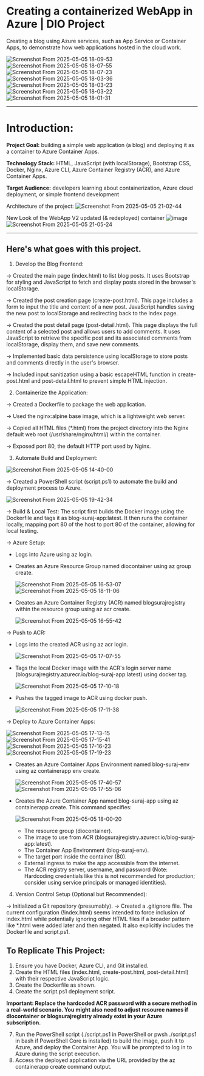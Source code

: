 # Creating a containerized WebApp in Azure | DIO Project
Creating a blog using Azure services, such as App Service or Container Apps, to demonstrate how web applications hosted in the cloud work.

![Screenshot From 2025-05-05 18-09-53](https://github.com/user-attachments/assets/10b369d7-72c0-4b75-ac34-15edb71142d3)
![Screenshot From 2025-05-05 18-07-55](https://github.com/user-attachments/assets/4fe1c760-a871-4704-9974-5eb2d2761caf)
![Screenshot From 2025-05-05 18-07-23](https://github.com/user-attachments/assets/f7ac6304-7e3a-4341-a22c-76a100db134a)
![Screenshot From 2025-05-05 18-03-36](https://github.com/user-attachments/assets/48515f7d-570c-4b09-8dd0-4f601a8c4eed)
![Screenshot From 2025-05-05 18-03-23](https://github.com/user-attachments/assets/d46ff406-f0ce-48a5-aab9-adb8dd91abca)
![Screenshot From 2025-05-05 18-03-22](https://github.com/user-attachments/assets/00a4efcd-5114-447c-91d0-25489e5ce5ca)
![Screenshot From 2025-05-05 18-01-31](https://github.com/user-attachments/assets/26b2523d-10db-450b-bce9-49aee801031e)

---

# Introduction:

**Project Goal:** building a simple web application (a blog) and deploying it as a container to Azure Container Apps.

**Technology Stack:** HTML, JavaScript (with localStorage), Bootstrap CSS, Docker, Nginx, Azure CLI, Azure Container Registry (ACR), and Azure Container Apps.

**Target Audience:** developers learning about containerization, Azure cloud deployment, or simple frontend development

Architecture of the project:
![Screenshot From 2025-05-05 21-02-44](https://github.com/user-attachments/assets/4eda2f62-1c26-45a2-b184-37a66d1b0e0f)

New Look of the WebApp V2 updated (& redeployed) container
![image](https://github.com/user-attachments/assets/a65eb97a-35c4-4326-8e84-ac407d6fcf53)
![Screenshot From 2025-05-05 21-05-24](https://github.com/user-attachments/assets/98a852a3-5a20-4c6e-88c1-72b03a594f71)

---

## Here's what goes with this project.

1. Develop the Blog Frontend:

-> Created the main page (index.html) to list blog posts. It uses Bootstrap for styling and JavaScript to fetch and display posts stored in the browser's localStorage.

-> Created the post creation page (create-post.html). This page includes a form to input the title and content of a new post. JavaScript handles saving the new post to localStorage and redirecting back to the index page.

-> Created the post detail page (post-detail.html). This page displays the full content of a selected post and allows users to add comments. It uses JavaScript to retrieve the specific post and its associated comments from localStorage, display them, and save new comments.

-> Implemented basic data persistence using localStorage to store posts and comments directly in the user's browser.

-> Included input sanitization using a basic escapeHTML function in create-post.html and post-detail.html to prevent simple HTML injection.

2. Containerize the Application:

-> Created a Dockerfile to package the web application.

-> Used the nginx:alpine base image, which is a lightweight web server.

-> Copied all HTML files (*.html) from the project directory into the Nginx default web root (/usr/share/nginx/html/) within the container.

-> Exposed port 80, the default HTTP port used by Nginx.


3. Automate Build and Deployment:

![Screenshot From 2025-05-05 14-40-00](https://github.com/user-attachments/assets/8f7f5e55-f069-4e2c-a208-a80062e43650)

-> Created a PowerShell script (script.ps1) to automate the build and deployment process to Azure.

![Screenshot From 2025-05-05 19-42-34](https://github.com/user-attachments/assets/ba46ef55-be92-482f-acee-ecea70cfa5ff)

-> Build & Local Test: The script first builds the Docker image using the Dockerfile and tags it as blog-suraj-app:latest. It then runs the container locally, mapping port 80 of the host to port 80 of the container, allowing for local testing.

-> Azure Setup:
* Logs into Azure using az login.
* Creates an Azure Resource Group named diocontainer using az group create.
  
  ![Screenshot From 2025-05-05 16-53-07](https://github.com/user-attachments/assets/4ddde9d4-6825-4bde-ba31-529682ff31f6)
  ![Screenshot From 2025-05-05 18-11-06](https://github.com/user-attachments/assets/cd17f4f3-542b-402e-af14-8e81c2ef9bd7)
  
* Creates an Azure Container Registry (ACR) named blogsurajregistry within the resource group using az acr create.
  
  ![Screenshot From 2025-05-05 16-55-42](https://github.com/user-attachments/assets/54789d87-b2e6-467a-8642-fed76812f2b9)

-> Push to ACR:
* Logs into the created ACR using az acr login.
  
  ![Screenshot From 2025-05-05 17-07-55](https://github.com/user-attachments/assets/e4d9d1bb-9919-48e8-9b7d-2d9968a53a2e)
  
* Tags the local Docker image with the ACR's login server name (blogsurajregistry.azurecr.io/blog-suraj-app:latest) using docker tag.
  
  ![Screenshot From 2025-05-05 17-10-18](https://github.com/user-attachments/assets/f79de8e2-fa02-4b4d-a194-5f5f26d67db1)
  
* Pushes the tagged image to ACR using docker push.
  
  ![Screenshot From 2025-05-05 17-11-38](https://github.com/user-attachments/assets/6af4aa45-7d2d-4455-bca0-021c645b707a)


-> Deploy to Azure Container Apps:

  ![Screenshot From 2025-05-05 17-13-15](https://github.com/user-attachments/assets/5fb29fe6-c794-4cb9-bbd4-8e5d533f2c30)
  ![Screenshot From 2025-05-05 17-15-41](https://github.com/user-attachments/assets/9d7dfe0d-0061-4378-a249-5167976e20f3)
  ![Screenshot From 2025-05-05 17-16-23](https://github.com/user-attachments/assets/213edc6a-ab73-4dd3-afab-c7d91180d438)
  ![Screenshot From 2025-05-05 17-19-23](https://github.com/user-attachments/assets/619742f4-9c82-42b2-879a-543b4d4f428d)

* Creates an Azure Container Apps Environment named blog-suraj-env using az containerapp env create.
  
  ![Screenshot From 2025-05-05 17-40-57](https://github.com/user-attachments/assets/294b848c-5fb3-411b-a874-9eda32b2ac8c)
  ![Screenshot From 2025-05-05 17-55-06](https://github.com/user-attachments/assets/9176c05d-531f-41bb-aef4-54a8ee6ed3c6)

* Creates the Azure Container App named blog-suraj-app using az containerapp create. This command specifies:
  
  ![Screenshot From 2025-05-05 18-00-20](https://github.com/user-attachments/assets/374fdb0a-c9b0-4f9a-a738-f5cd9f1e83c0)

    + The resource group (diocontainer).
    + The image to use from ACR (blogsurajregistry.azurecr.io/blog-suraj-app:latest).
    + The Container App Environment (blog-suraj-env).
    + The target port inside the container (80).
    + External ingress to make the app accessible from the internet.
    + The ACR registry server, username, and password (Note: Hardcoding credentials like this is not recommended for production; consider using service principals or managed identities).


4. Version Control Setup (Optional but Recommended):

-> Initialized a Git repository (presumably).
-> Created a .gitignore file. The current configuration (!index.html) seems intended to force inclusion of index.html while potentially ignoring other HTML files if a broader pattern like *.html were added later and then negated. It also explicitly includes the Dockerfile and script.ps1.



## To Replicate This Project:

1. Ensure you have Docker, Azure CLI, and Git installed.
2. Create the HTML files (index.html, create-post.html, post-detail.html) with their respective JavaScript logic.
3. Create the Dockerfile as shown.
4. Create the script.ps1 deployment script.

**Important: Replace the hardcoded ACR password with a secure method in a real-world scenario. You might also need to adjust resource names if diocontainer or blogsurajregistry already exist in your Azure subscription.**

7. Run the PowerShell script (./script.ps1 in PowerShell or pwsh ./script.ps1 in bash if PowerShell Core is installed) to build the image, push it to Azure, and deploy the Container App. You will be prompted to log in to Azure during the script execution.
8. Access the deployed application via the URL provided by the az containerapp create command output.
